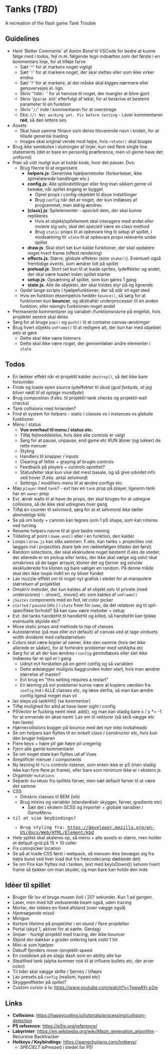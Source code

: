 # Tanks (*TBD*)
A recreation of the flash game Tank Trouble

Guidelines
----------
- Hent 'Better Comments' af *Aaron Bond* til VSCode for bedre at kunne følge med i todos, fejl m.m. følgende tegn indsættes som det første i en kommentars linje, for at tilføje farve
	- Sæt '`*`' for at markere noget vigtigt
	- Sæt '`!`' for at markere noget, der skal slettes eller som ikke virker endnu
	- Sæt '`?`' for at markere, at der måske skal kigges nærmere eller genovervejes el. lign.
	- Skriv '`TODO: `' for at henvise til noget, der mangler at blive gjort
	- Skriv '`@param XXX`' efterfulgt af tekst, for at beskrive et bestemt parameter til en funktion
	- Skriv '`//`' inde i kommentaren for at overstrege
	- Eks: `//! Not working yet. Fix before testing` - Laver kommentaren **rød**, så den lettere ses
- Assets
	- Skal have samme filnavn som deres tilsvarende navn i koden, for at tillade generisk loading
	- Images skal original vende mod højre, hvis `rotate()` skal bruges
- Brug *ikke* semikolon i slutningen af linjer; kun ved flere single line statements (det er bare en personlig præference, men vil gerne have det uniformt)
- Prøv så vidt muligt *kun* at holde kode, hvor det passer. Dvs:
	- Brug filerne til at organisere
		- **helpers.js**: Generiske hjælpemetoder (forkortelser, ikke spilrelaterede handlinger etc.)
		- **config.js**: Alle spilindstillinger eller ting man sikkert gerne vil tweake, når spillet engang er bygget
			- Opret props i config-objektet til disse indstillinger
			- Brug `config` når det er noget, der kun indlæses af programmet, men aldrig ændres
		- **[class].js**: Spilelementer - *specielt* dem, der skal kunne replikeres
			- Hvis et objekt/spilelement skal interagere med andet eller mutere sig selv, skal det *specielt* være en class method
			- Brug `static` props til at opbevare ting til setup af spillet, i modsætning til: `state` til at opbevare props relevante under spillet
		- **draw.js**: Skal stort set *kun* kalde funktioner, der skal opdatere noget hvert frame (oftest rendering)
		- **effects.js**: Større, globale effekter (som `shake()`). Eventuelt også fremtidige *events*, som ændrer lidt på spillet
		- **preload.js**: Stort set kun til at loade sprites, lydeffekter og andet, der skal være loadet inden spillet starter
		- **setup.js**: Opsætning af spillet, som kun gøres 1 gang
		- **state.js**: Alle de objekter, der skal holdes styr på og lignende
	- Opdel lange scripts i hjælpefunktioner, der så står sit eget sted
	- Hvis en funktion eksempelvis hedder `bounce()`, så sørg for at funktionen kun **bouncer**, og abstrahér underprocesser til en anden funktion, *eller* navngiv funktionen noget andet
- Permanente kommentarer og variabel-/funktionsnavne på engelsk, hvis projektet senere skal deles
- Sørg for at bruge `pop()` og `push()` til at containe canvas-ændringer
- Brug hvert objekts `onFrame()` til at redigere alt, der *kun* har med objektet selv at gøre
	- Dette skal ikke være listeners
	- Dette skal ikke være noget, der gennemløber andre elementer i `state`

Todos
-----
- En lækker effekt når et projektil kalder `destroy()`, så det ikke bare forsvinder.
- Finde og loade open source lydeffekter til skud (*gud forbyde, at jeg bliver nødt til at optage mundlyde*)
- Brug composition (f.eks. til projektil-tank checks og projektil-wall checks)
- Tank collisions med hinanden?
- Find et system for helpers - static i classes vs i instances vs globale funktioner
- Menu / status
	- **Vue overhaul til menu / status etc.**
	- Tilføj fejlmeddelelse, hvis ikke alle controls er valgt
	- Sørg for at pause, unpause, end game etc KUN åbner (og lukker) de rette menuer
	- Styling
	- Handlers til knapper / inputs
	- Clearing af felter + graying af brugte controls
	- Feedback på players + controls oprettet?
	- Statusfelter skal kun vise det mest basale, og så give udvidet info ved hover (f.eks. antal selvmord)
	- Settings / modifiers menu til at ændre configs etc.
- Map `player` med `tank`? - evt hav en `tank` prop på player, ligesom tank har en `owner` prop
- Evt. ændr walls til at have de props, der skal bruges for at udregne collisions, så de ikke skal udregnes hver gang
- Tilføj en counter til selvmord, sørg for at et selvmord ikke tæller almindelige kills
- Se på om body + cannon kan tegnes som 1 p5 shape, som kan roteres ved turning
- Rename helpers navne til at give bedre mening
- Tildeling af point i `Game.end()` eller i en funktion, den kalder
- Loops i `draw.js` kan slås sammen. F.eks. kan tanks + projectiles vist lægges ind i projectiles (bare tjek om rækkefølgen tillader det først)
- Random selections, der skal ekskludere noget bestemt (f.eks de steder, der allerede er en pickup eller tanks, der ikke skal vælge sig selv) skal omskrives så de tager arrayet, kloner det og fjerner sig selv/de ekskluderede fra klonen og bare vælger en random. På denne måde skal den ikke loope indtil en ny bliver fundet
- Lav muzzle-effekt om til noget nyt grafisk i stedet for at manipulere størrelsen af projektilet
- Omskriv metoder, der *kun* kaldes af et objekt selv til private (med underscores) - .show(), .move() etc som kaldes af `onFrame()`
- `jSuites` components med en fed, let color picker
- `started` / `paused` (etc.) i `state` frem for `Game`, da det relaterer sig til spil-specifikke forhold? Så kan `Game` være metoder + setup
- Evt. del tanks handleHit til handleHit og killed, så handleHit kan tjekke eventuelle skjolde etc?
- Move static props and methods to top of classes
- Autostørrelse (på max eller evt default) af canvas ved at tage vinduets width divideret med cellestørrelsen
- Colors skal være kopier af owner, ikke den samme (hvis det ikke allerede er sådan), for at forhindre problemer med setAlpha etc
- Sørg for at alt der kan ændres i `config` genindlæses eller slet ikke indlæses før et spil er i gang
	- Udnyt evt forskellen på en gemt config og så variablen
	- Dette ødelægger muligvis baggrunden inden start, hvis man ændrer størrelse af mazen?
	- Evt brug en "this setting requires a restart"
	- En løsning på evt problemer kunne være at kopiere værdien fra `config` ind i ALLE classes etc, og læse derfra, så man kan ændre config ligeså meget man vil
- lav steps på tankHit() (se kommentar)
- Tilføj mulighed for altid at have laser sight i config
- P5Vector er fucking nemt med .add(), og man kan stadig bare x / y *= -1 for at omvende en akse nemt: Lav om til vektorer (så skrå vægge etc kan laves)
- Hjørnecollisions bugger på bounce med det nye step lookaheads
- Se om helpers kan flyttes til en enkelt class / constructor etc, hvis kun dén bruger helperen
- Flere keys + højre pil gør højre pil uregerlig
- Fjern alle gamle kommentarer
- Se om noget state kan flyttes ud af Vuex
- Simplificér menuer / components
- Ny løsning til `fire` controls-listener, som enten ikke er p5 (men stadig ikke kan fyre flere pr frame), eller bare som minimum ikke er i ekstern js
- Organisér `mutations`
- Separér `darkMode` fra spillets farver, men sæt default farver til at være det samme
- CSS
	- Omskriv classes til BEM (ish)
	- Brug mixins og variabler (standardisér skygger, farver, gradients etc)
		- Sæt det i ekstern SCSS og importér + globale variabler i GameMenu
- <kbd> til at vise keybindings?
	- Brug styling fra: https://developer.mozilla.org/en-US/docs/Web/HTML/Element/kbd
- Hele spillet skal skaleres op, så menu + alle assets er større, men holder et default-grid på 15 * 10 celler
- Fix colorpicker location
- Se på at loade CSS først i webpack, så menuen ikke bevæger sig fra højre bund ved hver load (tut fra freecodecamp dækkede det)
- Se om Fire kan flyttes ind i tanken, (evt med keyIsDown()) selvom hvert frame så tjekker om man skyder, og man bare kan holde den inde


Idéer til spillet
--------------------------
- Bruger får lov at bruge musen (lol) i 20? sekunder. Kun 1 ad gangen.
- Laser, men med lidt vedvarende beam også, uden tracing
- Mortar, der lobbes en fixed afstand (over vægge også)
- Hjemsøgende missil
- Minigun
- Kortere lifetime på projektiler i en stund / flere projektiler
- Portal (skyd 1, aktiver for at sætte. Gentag)
- Sniper - hurtigt projektil med tracing, der ikke bouncer
- Skjold der dækker x grader omkring tank indtil 1 hit
- Mini-ai som hjælper
- Debuff fjenders move-/projektil-speed
- En cooldown på en slags dash som en ability alle har
- Stealthed tank (alpha kommer nok til at influere bullets etc, der arver color)
- Til tider skal vægge skifte / fjernes / tilføjes
- Lav presets på `config` (realism, hyped etc)
- Skyggeeffekter på spillet?
- Custom cursor á la: https://www.youtube.com/watch?v=TpwpAYi-p2w 

Links
-----
- **Collisions**: https://happycoding.io/tutorials/processing/collision-detection
- **P5 reference**: https://p5js.org/reference/
- **Labyrinter**: https://en.wikipedia.org/wiki/Maze_generation_algorithm - Recursive Backtracker
- **Hotkeys / Keybindings**: https://wangchujiang.com/hotkeys/
	- *SPECIELT* isPressed i stedet for P5!